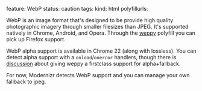 feature: WebP
status: caution
tags:
kind: html
polyfillurls:

WebP is an image format that's designed to be provide high quality photographic imagery through smaller filesizes than JPEG. It's supported natively in Chrome, Android, and Opera. Through the [weppy](https://github.com/antimatter15/weppy) polyfill you can pick up Firefox support.

WebP alpha support is available in Chrome 22 (along with lossless). You can detect alpha support with a `onload`/`onerror` handlers, though there is [discussion](https://github.com/antimatter15/weppy/issues/2) about giving weppy a firstclass support for alpha+fallback.

For now, Modernizr detects WebP support and you can manage your own fallback to jpeg.
